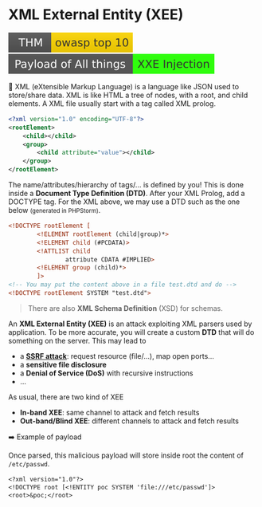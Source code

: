 # XML External Entity (XEE)

[![owasptop10](../../../_badges/thm/owasptop10.svg)](https://tryhackme.com/room/owasptop10)
[![xxe_injection](../../../_badges/poat/xxe_injection.svg)](https://github.com/swisskyrepo/PayloadsAllTheThings/tree/master/XXE%20Injection)

<div class="row row-cols-md-2"><div>

📝 XML (eXtensible Markup Language) is a language like JSON used to store/share data. XML is like HTML a tree of nodes, with a root, and child elements. A XML file usually start with a tag called XML prolog.

```xml
<?xml version="1.0" encoding="UTF-8"?>
<rootElement>
    <child></child>
    <group>
        <child attribute="value"></child>
    </group>
</rootElement>
```

The name/attributes/hierarchy of tags/... is defined by you! This is done inside a **Document Type Definition (DTD)**. After your XML Prolog, add a DOCTYPE tag. For the XML above, we may use a DTD such as the one below <small>(generated in PHPStorm)</small>.

```xml
<!DOCTYPE rootElement [
        <!ELEMENT rootElement (child|group)*>
        <!ELEMENT child (#PCDATA)>
        <!ATTLIST child
                attribute CDATA #IMPLIED>
        <!ELEMENT group (child)*>
        ]>
<!-- You may put the content above in a file test.dtd and do -->
<!DOCTYPE rootElement SYSTEM "test.dtd">
```

> There are also **XML Schema Definition** (XSD) for schemas.
</div><div>

An **XML External Entity (XEE)** is an attack exploiting XML parsers used by application. To be more accurate, you will create a custom **DTD** that will do something on the server. This may lead to

* a **[SSRF attack](../forms/ssrf.md)**: request resource (file/...), map open ports...
* a **sensitive file disclosure**
* a **Denial of Service (DoS)** with recursive instructions
* ...

As usual, there are two kind of XEE

* **In-band XEE**: same channel to attack and fetch results
* **Out-band/Blind XEE**: different channels to attack and fetch results

<p class="text-center py-3">➡️ Example of payload</p>

Once parsed, this malicious payload will store inside root the content of `/etc/passwd`.

<pre class="language-xml">
<code
>&lt;?xml version="1.0"?&gt;
&lt;!DOCTYPE root [&lt;!ENTITY poc SYSTEM 'file:///etc/passwd']&gt;
&lt;root&gt;&poc;&lt;/root&gt;
</code></pre>
</div></div>